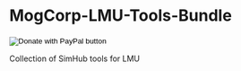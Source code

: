 # MogCorp-LMU-Tools-Bundle
<div>
<form action="https://www.paypal.com/donate" method="post" target="_top">
<input type="hidden" name="business" value="V4AQ5FUGX8PUW" />
<input type="hidden" name="no_recurring" value="1" />
<input type="hidden" name="currency_code" value="GBP" />
<input type="image" src="https://www.paypalobjects.com/en_GB/i/btn/btn_donate_LG.gif" border="0" name="submit" title="PayPal - The safer, easier way to pay online!" alt="Donate with PayPal button" />
<img alt="" border="0" src="https://www.paypal.com/en_GB/i/scr/pixel.gif" width="1" height="1" />
</form></div>
Collection of SimHub tools for LMU
